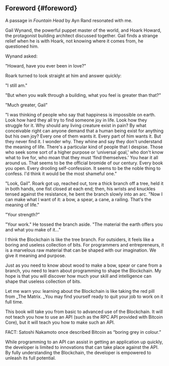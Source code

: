 ## Foreword {#foreword}

A passage in _Fountain Head_ by Ayn Rand resonated with me.

Gail Wynand, the powerful puppet master of the world, and Hoark Howard, the protagonist building architect discussed together. Gail finds a strange relief when he is with Hoark, not knowing where it comes from, he questioned him. 

Wynand asked:

"Howard, have you ever been in love?"

Roark turned to look straight at him and answer quickly:

"I still am."

"But when you walk through a building, what you feel is greater than that?"

"Much greater, Gail"

"I was thinking of people who say that happiness is impossible on earth. Look how hard they all try to find someone joy in life. Look how they struggle for it. Why should any living creature exist in pain? By what conceivable right can anyone demand that a human being exist for anything but his own joy? Every one of them wants it. Every part of him wants it. But they never find it. I wonder why. They whine and say they don't understand the meaning of life. There's a particular kind of people that I despise. Those who seek some sort of a higher purpose or ‘universal goal,' who don't know what to live for, who moan that they must ‘find themselves.’ You hear it all around us. That seems to be the official bromide of our century. Every book you open. Every drooling self-confession. It seems to be the noble thing to confess. I'd think it would be the most shameful one."

"Look, Gail". Roark got up, reached out, tore a thick branch off a tree, held it in both hands, one fist closed at each end; then, his wrists and knuckles tensed against the resistance, he bent the branch slowly into an arc. "Now I can make what I want of it: a bow, a spear, a cane, a railing. That's the meaning of life."

"Your strength?”

"Your work." He tossed the branch aside. "The material the earth offers you and what you make of it..."

I think the Blockchain is like the tree branch. For outsiders, it feels like a boring and useless collection of bits. For programmers and entrepreneurs, it is a marvelous raw material that can be shaped with our imagination. We give it meaning and purpose.

Just as you need to know about wood to make a bow, spear or cane from a branch, you need to learn about programming to shape the Blockchain. My hope is that you will discover how much your skill and intelligence can shape that useless collection of bits.

Let me warn you: learning about the Blockchain is like taking the red pill from _The Matrix. _You may find yourself ready to quit your job to work on it full time.

This book will take you from basic to advanced use of the Blockchain. It will not teach you how to use an API (such as the RPC API provided with Bitcoin Core), but it will teach you how to make such an API.

FACT: Satoshi Nakamoto once described Bitcoin as “boring grey in colour.”

While programming to an API can assist in getting an application up quickly, the developer is limited to innovations that can take place against the API. By fully understanding the Blockchain, the developer is empowered to unleash its full potential.